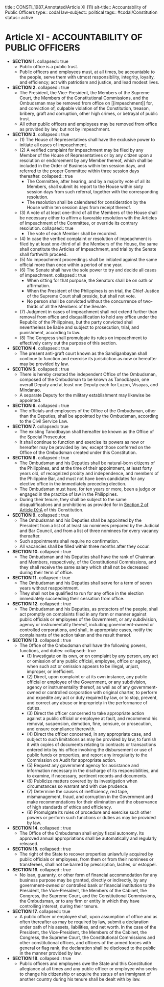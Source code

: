 title:: CONSTI_1987_Annotated/Article XI (11)
alt-title:: Accountability of Public Officers
type:: codal
law-subject:: political
tags:: #codal/Constitution
status:: active

# Article XI - ACCOUNTABILITY OF PUBLIC OFFICERS
- **SECTION 1.**
  collapsed:: true
	- Public office is a public trust.
	- Public officers and employees must, at all times, be accountable to the people, serve them with utmost responsibility, integrity, loyalty, and efficiency; act with patriotism and justice, and lead modest lives.
- **SECTION 2.**
  collapsed:: true
	- The President, the Vice-President, the Members of the Supreme Court, the Members of the Constitutional Commissions, and the Ombudsman may be removed from office on [[impeachment]] for, and conviction of, culpable violation of the Constitution, treason, bribery, graft and corruption, other high crimes, or betrayal of public trust.
	- All other public officers and employees may be removed from office as provided by law, but not by impeachment.
- **SECTION 3.**
  collapsed:: true
	- (1) The House of Representatives shall have the exclusive power to initiate all cases of impeachment.
	- (2) A verified complaint for impeachment may be filed by any Member of the House of Representatives or by any citizen upon a resolution or endorsement by any Member thereof, which shall be included in the Order of Business within ten session days, and referred to the proper Committee within three session days thereafter.
	  collapsed:: true
		- The Committee, after hearing, and by a majority vote of all its Members, shall submit its report to the House within sixty session days from such referral, together with the corresponding resolution.
		- The resolution shall be calendared for consideration by the House within ten session days from receipt thereof.
	- (3) A vote of at least one-third of all the Members of the House shall be necessary either to affirm a favorable resolution with the Articles of Impeachment of the Committee, or override its contrary resolution.
	  collapsed:: true
		- The vote of each Member shall be recorded.
	- (4) In case the verified complaint or resolution of impeachment is filed by at least one-third of all the Members of the House, the same shall constitute the Articles of Impeachment, and trial by the Senate shall forthwith proceed.
	- (5) No impeachment proceedings shall be initiated against the same official more than once within a period of one year.
	- (6) The Senate shall have the sole power to try and decide all cases of impeachment.
	  collapsed:: true
		- When sitting for that purpose, the Senators shall be on oath or affirmation.
		- When the President of the Philippines is on trial, the Chief Justice of the Supreme Court shall preside, but shall not vote.
		- No person shall be convicted without the concurrence of two-thirds of all the Members of the Senate.
	- (7) Judgment in cases of impeachment shall not extend further than removal from office and disqualification to hold any office under the Republic of the Philippines, but the party convicted shall nevertheless be liable and subject to prosecution, trial, and punishment, according to law.
	- (8) The Congress shall promulgate its rules on impeachment to effectively carry out the purpose of this section.
- **SECTION 4.**
  collapsed:: true
	- The present anti-graft court known as the Sandiganbayan shall continue to function and exercise its jurisdiction as now or hereafter may be provided by law.
- **SECTION 5.**
  collapsed:: true
	- There is hereby created the independent Office of the Ombudsman, composed of the Ombudsman to be known as Tanodbayan, one overall Deputy and at least one Deputy each for Luzon, Visayas, and Mindanao.
	- A separate Deputy for the military establishment may likewise be appointed.
- **SECTION 6.**
  collapsed:: true
	- The officials and employees of the Office of the Ombudsman, other than the Deputies, shall be appointed by the Ombudsman, according to the Civil Service Law.
- **SECTION 7.**
  collapsed:: true
	- The existing Tanodbayan shall hereafter be known as the Office of the Special Prosecutor.
	- It shall continue to function and exercise its powers as now or hereafter may be provided by law, except those conferred on the Office of the Ombudsman created under this Constitution.
- **SECTION 8.**
  collapsed:: true
	- The Ombudsman and his Deputies shall be natural-born citizens of the Philippines, and at the time of their appointment, at least forty years old, of recognized probity and independence, and members of the Philippine Bar, and must not have been candidates for any elective office in the immediately preceding election.
	- The Ombudsman must have, for ten years or more, been a judge or engaged in the practice of law in the Philippines.
	- During their tenure, they shall be subject to the same disqualifications and prohibitions as provided for in [Section 2 of Article IX-A](((9387061e-e4dd-4822-80c9-614b71c9dda4))) of this Constitution.
- **SECTION 9.**
  collapsed:: true
	- The Ombudsman and his Deputies shall be appointed by the President from a list of at least six nominees prepared by the Judicial and Bar Council, and from a list of three nominees for every vacancy thereafter.
	- Such appointments shall require no confirmation.
	- All vacancies shall be filled within three months after they occur.
- **SECTION 10.**
  collapsed:: true
	- The Ombudsman and his Deputies shall have the rank of Chairman and Members, respectively, of the Constitutional Commissions, and they shall receive the same salary which shall not be decreased during their term of office.
- **SECTION 11.**
  collapsed:: true
	- The Ombudsman and his Deputies shall serve for a term of seven years without reappointment.
	- They shall not be qualified to run for any office in the election immediately succeeding their cessation from office.
- **SECTION 12.**
  collapsed:: true
	- The Ombudsman and his Deputies, as protectors of the people, shall act promptly on complaints filed in any form or manner against public officials or employees of the Government, or any subdivision, agency or instrumentality thereof, including government-owned or controlled corporations, and shall, in appropriate cases, notify the complainants of the action taken and the result thereof.
- **SECTION 13.**
  collapsed:: true
	- The Office of the Ombudsman shall have the following powers, functions, and duties:
	  collapsed:: true
		- (1) Investigate on its own, or on complaint by any person, any act or omission of any public official, employee, office or agency, when such act or omission appears to be illegal, unjust, improper, or inefficient.
		- (2) Direct, upon complaint or at its own instance, any public official or employee of the Government, or any subdivision, agency or instrumentality thereof, as well as of any government-owned or controlled corporation with original charter, to perform and expedite any act or duty required by law, or to stop, prevent, and correct any abuse or impropriety in the performance of duties.
		- (3) Direct the officer concerned to take appropriate action against a public official or employee at fault, and recommend his removal, suspension, demotion, fine, censure, or prosecution, and ensure compliance therewith.
		- (4) Direct the officer concerned, in any appropriate case, and subject to such limitations as may be provided by law, to furnish it with copies of documents relating to contracts or transactions entered into by his office involving the disbursement or use of public funds or properties, and report any irregularity to the Commission on Audit for appropriate action.
		- (5) Request any government agency for assistance and information necessary in the discharge of its responsibilities, and to examine, if necessary, pertinent records and documents.
		- (6) Publicize matters covered by its investigation when circumstances so warrant and with due prudence.
		- (7) Determine the causes of inefficiency, red tape, mismanagement, fraud, and corruption in the Government and make recommendations for their elimination and the observance of high standards of ethics and efficiency.
		- (8) Promulgate its rules of procedure and exercise such other powers or perform such functions or duties as may be provided by law.
- **SECTION 14.**
  collapsed:: true
	- The Office of the Ombudsman shall enjoy fiscal autonomy. Its approved annual appropriations shall be automatically and regularly released.
- **SECTION 15.**
  collapsed:: true
	- The right of the State to recover properties unlawfully acquired by public officials or employees, from them or from their nominees or transferees, shall not be barred by prescription, laches, or estoppel.
- **SECTION 16.**
  collapsed:: true
	- No loan, guaranty, or other form of financial accommodation for any business purpose may be granted, directly or indirectly, by any government-owned or controlled bank or financial institution to the President, the Vice-President, the Members of the Cabinet, the Congress, the Supreme Court, and the Constitutional Commissions, the Ombudsman, or to any firm or entity in which they have controlling interest, during their tenure.
- **SECTION 17.**
  collapsed:: true
	- A public officer or employee shall, upon assumption of office and as often thereafter as may be required by law, submit a declaration under oath of his assets, liabilities, and net worth. In the case of the President, the Vice-President, the Members of the Cabinet, the Congress, the Supreme Court, the Constitutional Commissions and other constitutional offices, and officers of the armed forces with general or flag rank, the declaration shall be disclosed to the public in the manner provided by law.
- **SECTION 18.**
  collapsed:: true
	- Public officers and employees owe the State and this Constitution allegiance at all times and any public officer or employee who seeks to change his citizenship or acquire the status of an immigrant of another country during his tenure shall be dealt with by law.
